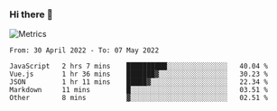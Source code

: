 ### Hi there 👋

![Metrics](https://github.com/radoapx/radoapx/blob/main/github-metrics.svg)

<!--START_SECTION:waka-->

```text
From: 30 April 2022 - To: 07 May 2022

JavaScript   2 hrs 7 mins    ██████████░░░░░░░░░░░░░░░   40.04 %
Vue.js       1 hr 36 mins    ███████▓░░░░░░░░░░░░░░░░░   30.23 %
JSON         1 hr 11 mins    █████▓░░░░░░░░░░░░░░░░░░░   22.34 %
Markdown     11 mins         █░░░░░░░░░░░░░░░░░░░░░░░░   03.51 %
Other        8 mins          ▓░░░░░░░░░░░░░░░░░░░░░░░░   02.51 %
```

<!--END_SECTION:waka-->

<!--
**radoapx/radoapx** is a ✨ _special_ ✨ repository because its `README.md` (this file) appears on your GitHub profile.

Here are some ideas to get you started:

- 🔭 I’m currently working on ...
- 🌱 I’m currently learning ...
- 👯 I’m looking to collaborate on ...
- 🤔 I’m looking for help with ...
- 💬 Ask me about ...
- 📫 How to reach me: ...
- 😄 Pronouns: ...
- ⚡ Fun fact: ...
-->
